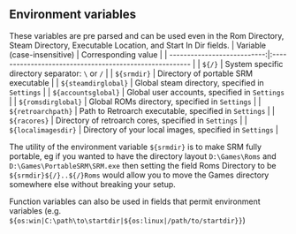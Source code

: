 ## Environment variables
These variables are pre parsed and can be used even in the Rom Directory, Steam Directory, Executable Location, and Start In Dir fields.
| Variable (case-insensitive) | Corresponding value                                     |
| ---------------------------:|:------------------------------------------------------- |
|                      `${/}` | System specific directory separator: `\` or `/`        |
|                 `${srmdir}` | Directory of portable SRM executable                    |
|         `${steamdirglobal}` | Global steam directory, specified in `Settings`         |
|         `${accountsglobal}` | Global user accounts, specified in `Settings`           |
|          `${romsdirglobal}` | Global ROMs directory, specified in `Settings`          |
|          `${retroarchpath}` | Path to Retroarch executable, specified in `Settings`   |
|                `${racores}` | Directory of retroarch cores, specified in `Settings`   |
|         `${localimagesdir}` | Directory of your local images, specified in `Settings` |


The utility of the environment variable `${srmdir}` is to make SRM fully portable, eg if you wanted to have the directory layout `D:\Games\Roms` and `D:\Games\PortableSRM\SRM.exe` then setting the field Roms Directory to be `${srmdir}${/}..${/}Roms` would allow you to move the Games directory somewhere else without breaking your setup.

Function variables can also be used in fields that permit environment variables (e.g. `${os:win|C:\path\to\startdir|${os:linux|/path/to/startdir}}`)
